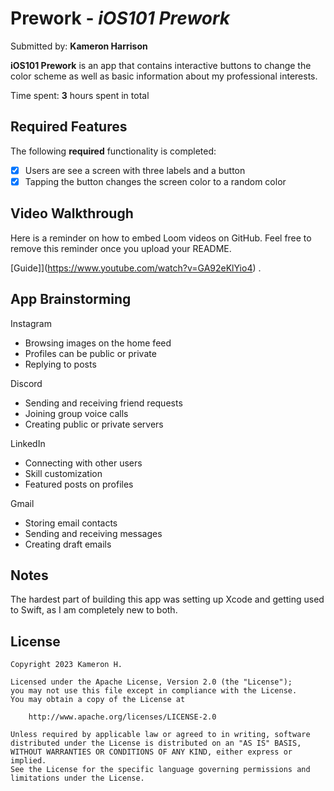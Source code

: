 # Prework - *iOS101 Prework*

Submitted by: **Kameron Harrison**

**iOS101 Prework** is an app that contains interactive buttons to change the color scheme as well as basic information about my professional interests.

Time spent: **3** hours spent in total

## Required Features

The following **required** functionality is completed:

- [x] Users are see a screen with three labels and a button
- [x] Tapping the button changes the screen color to a random color
 
## Video Walkthrough

Here is a reminder on how to embed Loom videos on GitHub. Feel free to remove this reminder once you upload your README. 

[Guide]](https://www.youtube.com/watch?v=GA92eKlYio4) .

## App Brainstorming 

Instagram
- Browsing images on the home feed
- Profiles can be public or private
- Replying to posts

Discord
- Sending and receiving friend requests
- Joining group voice calls
- Creating public or private servers 

LinkedIn
- Connecting with other users
- Skill customization
- Featured posts on profiles

Gmail
- Storing email contacts
- Sending and receiving messages
- Creating draft emails

## Notes

The hardest part of building this app was setting up Xcode and getting used to Swift, as I am completely new to both.

## License

    Copyright 2023 Kameron H.

    Licensed under the Apache License, Version 2.0 (the "License");
    you may not use this file except in compliance with the License.
    You may obtain a copy of the License at

        http://www.apache.org/licenses/LICENSE-2.0

    Unless required by applicable law or agreed to in writing, software
    distributed under the License is distributed on an "AS IS" BASIS,
    WITHOUT WARRANTIES OR CONDITIONS OF ANY KIND, either express or implied.
    See the License for the specific language governing permissions and
    limitations under the License.
